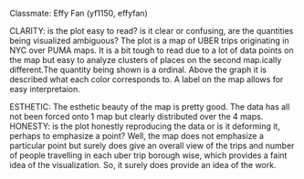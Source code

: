 Classmate: Effy Fan (yf1150, effyfan)

CLARITY: is the plot easy to read? is it clear or confusing, are the quantities being visualized ambiguous?
The plot is a map of UBER trips originating in NYC over PUMA maps. It is a bit tough to read due to a lot of data points on the map but easy to analyze clusters of places on the second map.ically different.The quantity being shown is a ordinal. Above the graph it is described what each color corresponds to. A label on the map allows for easy interpretaion.

ESTHETIC: The esthetic beauty of the map is pretty good. The data has all not been forced onto 1 map but clearly distributed over the 4 maps. 
HONESTY: is the plot honestly reproducing the data or is it deforming it, perhaps to emphasize a point?
Well, the map does not emphasize a particular point but surely does give an overall view of the trips and number of people travelling in each uber trip borough wise, which provides a faint idea of the visualization. So, it surely does provide an idea of the work. 
